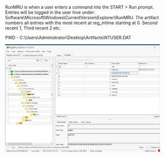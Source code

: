 RunMRU is when a user enters a command into the START > Run prompt. Entries will be logged in the user hive under: Software\Microsoft\Windows\CurrentVersion\Explorer\RunMRU. The artifact numbers all entries with the most recent at reg_mtime starting at 0. Second recent 1, Third recent 2 etc.

PWD - C:\Users\Administrator\Desktop\Artifacts\NTUSER.DAT	

![alt text](Images/LastCommand_RunMRU.png)